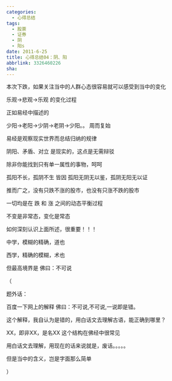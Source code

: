 ```yaml
---
categories:
  - 心得总结
tags:
  - 股票
  - 证券
  - 阴
  - 阳s
date: 2011-6-25
title: 心得总结04：阴、阳
abbrlink: 3326460226
sha:
---
```



本次下跌，如果关注当中的人群心态很容易就可以感受到当中的变化

 

乐观->悲观->乐观 的变化过程

 

正如易经中描述的

 

少阳->老阳->少阴->老阴->少阳。。 周而复始

 

易经是观察现实世界而总结归纳的规律

 

阴阳、矛盾、对立 是现实的，这点是无需辩驳

 

除非你能找到只有单一属性的事物，呵呵

 

孤阳不长，孤阴不生 皆因 孤阳无阴无以鉴，孤阴无阳无以证

 

推而广之，没有只跌不涨的股市，也没有只涨不跌的股市

 

一切均是在 跌 和 涨 之间的动态平衡过程

 

不变是非常态，变化是常态

 

如何深刻认识上面所述，很重要！！！

 

中学，模糊的精确，道也

 

西学，精确的模糊，术也

 

但最高境界是  佛曰：不可说 

 

（

题外话：

百度一下网上的解释 佛曰：不可说,不可说,一说即是错。

这个解释，我自认为是错的，用白话文去理解古语，能正确到哪里？

XX，即非XX，是名XX  这个结构在佛经中很常见

用白话文去理解，用现在的话来说就是，废话。。。。。

但是当中的含义，岂是字面那么简单

）
